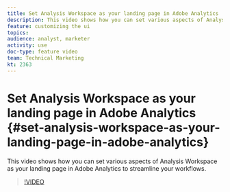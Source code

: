 ```yaml
---
title: Set Analysis Workspace as your landing page in Adobe Analytics
description: This video shows how you can set various aspects of Analysis Workspace as your landing page in Adobe Analytics to streamline your workflows.
feature: customizing the ui
topics: 
audience: analyst, marketer
activity: use
doc-type: feature video
team: Technical Marketing
kt: 2363
---
```


# Set Analysis Workspace as your landing page in Adobe Analytics {#set-analysis-workspace-as-your-landing-page-in-adobe-analytics}

This video shows how you can set various aspects of Analysis Workspace as your landing page in Adobe Analytics to streamline your workflows.

>[!VIDEO](https://video.tv.adobe.com/v/25459/?quality=12)
